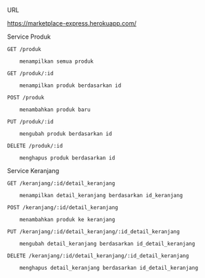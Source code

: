 URL

https://marketplace-express.herokuapp.com/

Service Produk

    GET /produk

        menampilkan semua produk

    GET /produk/:id

        menampilkan produk berdasarkan id

    POST /produk

        menambahkan produk baru

    PUT /produk/:id

        mengubah produk berdasarkan id

    DELETE /produk/:id

        menghapus produk berdasarkan id

Service Keranjang

    GET /keranjang/:id/detail_keranjang

        menampilkan detail_keranjang berdasarkan id_keranjang

    POST /keranjang/:id/detail_keranjang

        menambahkan produk ke keranjang

    PUT /keranjang/:id/detail_keranjang/:id_detail_keranjang

        mengubah detail_keranjang berdasarkan id_detail_keranjang

    DELETE /keranjang/:id/detail_keranjang/:id_detail_keranjang

        menghapus detail_keranjang berdasarkan id_detail_keranjang

